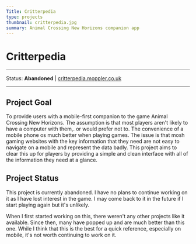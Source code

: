 ```yaml
---
Title: Critterpedia
type: projects
thumbnail: critterpedia.jpg
summary: Animal Crossing New Horizons companion app
---
```


# Critterpedia

---

Status: **Abandoned** | [critterpedia.moppler.co.uk](http://critterpedia.moppler.co.uk/)

---

## Project Goal

To provide users with a mobile-first companion to the game Animal Crossing New
Horizons. The assumption is that most players aren't likely to have a computer
with them,. or would prefer not to. The convenience of a mobile phone os much
better when playing games. The issue is that mosh gaming websites with the key
information that they need are not easy to navigate on a mobile and represent
the data badly. This project aims to clear this up for players by providing a
simple and clean interface with all of the information they need at a glance.

## Project Status

This project is currently abandoned. I have no plans to continue working on it
as I have lost interest in the game. I may come back to it in the future if I
start playing again but it's unlikely.

When I first started working on this, there weren't any other projects like it
available. Since then, many have popped up and are much better than this one.
While I think that this is the best for a quick reference, especially on mobile,
it's not worth continuing to work on it.
